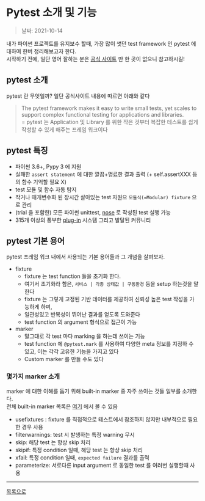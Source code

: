 # Pytest 소개 및 기능

> 날짜: 2021-10-14

내가 파이썬 프로젝트를 유지보수 할때, 가장 많이 썻던 test framework 인 pytest 에 대하여 한버 정리해보고자 한다.<br/>
시작하기 전에, 일단 영어 잘하는 분은 [공식 사이트](https://docs.pytest.org/) 만 한 곳이 없으니 참고하시길!

## pytest 소개

pytest 란 무엇일까? 일단 공식사이트 내용에 따르면 아래와 같다
> The pytest framework makes it easy to write small tests, yet scales to support complex functional testing for applications and libraries.<br/>
> = pytest 는 Application 및 Library 를 위한 작은 것부터 복잡한 테스트를 쉽게 작성할 수 있게 해주는 프레임 워크이다

## pytest 특징

- 파이썬 3.6+, Pypy 3 에 지원
- 실패한 `assert statement` 에 대한 깔끔+명료한 결과 출력 (+ self.assertXXX 등의 함수 기억할 필요 X)
- test 모듈 및 함수 자동 탐지
- 작거나 매개변수화 된 장시간 살아있는 test 자원으 `모듈식(=Modular) fixture` 으로 관리
- (trial 을 포함한) 모든 파이썬 unittest, [nose](https://nose.readthedocs.io/en/latest/) 로 작성된 test 실행 가능
- 315개 이상의 풍부한 [plug-in](https://docs.pytest.org/en/latest/reference/plugin_list.html) 시스템 그리고 발달된 커뮤니티

## pytest 기본 용어

pytest 프레임 워크 내에서 사용되는 기본 용어들과 그 개념을 살펴보자.

- fixture
  - fixture 는 test function 들을 초기화 한다.
  - 여기서 초기화라 함은, `서비스 | 각종 상태값 | 구동환경` 등을 setup 하는것을 말한다
  - fixture 는 그렇게 고정된 기반 데이터를 제공하여 신뢰성 높은 test 작성을 가능하게 하며,
  - 일관성있고 반복성이 뛰어난 결과를 얻도록 도와준다
  - test function 의 argument 형식으로 접근이 가능
- marker
  - 말그대로 각 test 마다 marking 을 하는데 쓰이는 기능
  - test function 에 `@pytest.mark` 를 사용하여 다양한 meta 정보를 지정하 수 있고, 이는 각각 고유한 기능을 가지고 있다
  - Custom marker 를 만들 수도 있다


### 몇가지 marker 소개

marker 에 대한 이해를 돕기 위해 built-in marker 중 자주 쓰이는 것들 일부를 소개한다.<br/>
전체 built-in marker 목록은 [여기](https://docs.pytest.org/en/6.2.x/reference.html#marks-ref) 에서 볼 수 있음

- usefixtures : fixture 를 직접적으로 테스트에서 참조하지 않지만 내부적으로 필요한 경우 사용
- filterwarnings: test 시 발생하는 특정 warning 무시
- skip: 해당 test 는 항상 skip 처리
- skipif: 특정 condition 일때, 해당 test 는 항상 skip 처리
- xfail: 특정 condition 일때, `expected failure` 결과를 출력
- parameterize: 서로다른 input argument 로 동일한 test 를 여러번 실행할때 사용


---

[목록으로](https://shiwoo-park.github.io/blog/kor)
